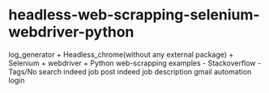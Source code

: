 # headless-web-scrapping-selenium-webdriver-python
log_generator + Headless_chrome(without any external package) + Selenium + webdriver + Python
web-scrapping examples - 
Stackoverflow - Tags/No search
indeed job post
indeed job description
gmail automation login
